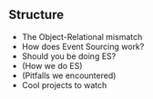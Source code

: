 ## Structure

- The Object-Relational mismatch
- How does Event Sourcing work?
- Should you be doing ES?
- (How we do ES)
- (Pitfalls we encountered)
- Cool projects to watch